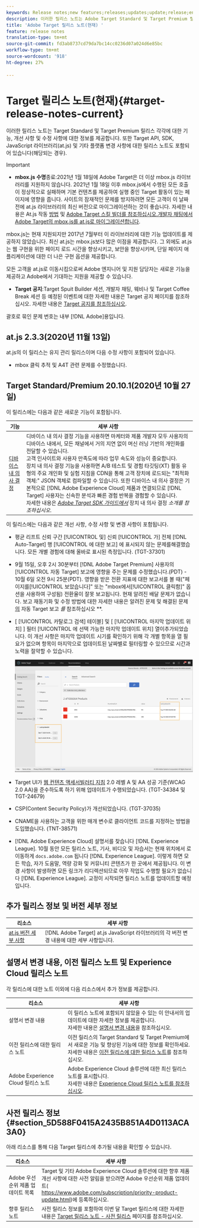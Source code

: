 ```yaml
---
keywords: Release notes;new features;releases;updates;update;release;enhancement;enhancements;fixes;bug fixes;updates
description: 이러한 릴리스 노트는 Adobe Target Standard 및 Target Premium 릴리스 각각에 대한 기능, 개선 사항, 수정 사항 및 알려진 문제에 대한 정보를 제공합니다.
title: 'Adobe Target 릴리스 노트(현재) '
feature: release notes
translation-type: tm+mt
source-git-commit: fd3ab8737cd79da7bc14cc0236d07a024d6e85bc
workflow-type: tm+mt
source-wordcount: '918'
ht-degree: 27%

---
```



# Target 릴리스 노트(현재){#target-release-notes-current}

이러한 릴리스 노트는 Target Standard 및 Target Premium 릴리스 각각에 대한 기능, 개선 사항 및 수정 사항에 대한 정보를 제공합니다. 또한 Target API, SDK, JavaScript 라이브러리(at.js) 및 기타 플랫폼 변경 사항에 대한 릴리스 노트도 포함되어 있습니다(해당되는 경우).

>[!IMPORTANT]
>
>* **mbox.js 수명**&#x200B;종료:2021년 1월 18일에 Adobe Target은 더 이상 mbox.js 라이브러리를 지원하지 않습니다. 2021년 1월 18일 이후 mbox.js에서 수행된 모든 호출이 정상적으로 실패하며 기본 컨텐츠를 제공하여 실행 중인 Target 활동이 있는 페이지에 영향을 줍니다. 사이트의 잠재적인 문제를 방지하려면 모든 고객이 이 날짜 전에 at.js 라이브러리의 최신 버전으로 마이그레이션하는 것이 좋습니다. 자세한 내용은 At.js 작동 [방법](/help/c-implementing-target/c-implementing-target-for-client-side-web/c-how-atjs-works/how-atjs-works.md) 및 [Adobe Target 스킬 빌더를 참조하십시오.개발자 채팅에서 Adobe Target의 mbox.js를 at.js로 마이그레이션합니다](https://seminars.adobeconnect.com/ptdo6mfo6qn6/?proto=true).
   >
   >   
   mbox.js는 현재 지원되지만 2017년 7월부터 이 라이브러리에 대한 기능 업데이트를 제공하지 않았습니다. 최신 at.js는 mbox.js보다 많은 이점을 제공합니다. 그 외에도 at.js는 웹 구현을 위한 페이지 로드 시간을 향상시키고, 보안을 향상시키며, 단일 페이지 애플리케이션에 대한 더 나은 구현 옵션을 제공합니다.
   >
   >   
   모든 고객을 at.js로 이동시킴으로써 Adobe 엔지니어 및 지원 담당자는 새로운 기능을 제공하고 Adobe에서 기대하는 지원을 제공할 수 있습니다.
   >
   >
* **Target 공지**:Target Spuit Builder 세션, 개발자 채팅, 웨비나 및 Target Coffee Break 세션 등 예정된 이벤트에 대한 자세한 내용은 Target 공지 페이지를 참조하십시오. 자세한 내용은 [Target 공지를 참조하십시오](/help/r-release-notes/target-announcements.md).


괄호로 묶인 문제 번호는 내부 [!DNL Adobe]용입니다.

## at.js 2.3.3(2020년 11월 13일)

at.js의 이 릴리스는 유지 관리 릴리스이며 다음 수정 사항이 포함되어 있습니다.

* mbox 클릭 추적 및 A4T 관련 문제를 수정했습니다.

## Target Standard/Premium 20.10.1(2020년 10월 27일)

이 릴리스에는 다음과 같은 새로운 기능이 포함됩니다.

| 기능 | 세부 사항 |
| --- | --- |
| [디바이스 내 의사 결정](https://adobetarget-sdks.gitbook.io/docs/on-device-decisioning/introduction-to-on-device-decisioning) | 디바이스 내 의사 결정 기능을 사용하면 마케터와 제품 개발자 모두 사용자의 디바이스 내에서, 모든 채널에서 거의 지연 없이 머신 러닝 기반의 개인화를 전달할 수 있습니다.<br>고객 인사이트와 사용자 만족도에 따라 업무 속도와 성능이 중요합니다.<br>장치 내 의사 결정 기능을 사용하면 A/B 테스트 및 경험 타깃팅(XT) 활동 유형의 주요 개인화 및 실험 지침을 CDN을 통해 고객 장치에 로드되는 &quot;최적화 객체:&quot; JSON 객체로 컴파일할 수 있습니다. 또한 디바이스 내 의사 결정은 기본적으로 [!DNL Adobe Experience Cloud] 제품과 연결되므로 [!DNL Target] 사용자는 신속한 분석과 빠른 경험 반복을 경험할 수 있습니다.<br>자세한 내용은 *[Adobe Target SDK 가이드에서](https://adobetarget-sdks.gitbook.io/docs/on-device-decisioning/introduction-to-on-device-decisioning)* 장치 내 의사 결정 *소개를 참조하십시오*. |

이 릴리스에는 다음과 같은 개선 사항, 수정 사항 및 변경 사항이 포함됩니다.

* 평균 리프트 신뢰 구간 [!UICONTROL 및] 신뢰 [!UICONTROL 가] 전체 [!DNL Auto-Target] 행 [!UICONTROL 에 대한 보고] 에 표시되지 않는 문제를해결했습니다. 모든 개별 경험에 대해 올바로 표시된 측정입니다. (TGT-37301)
* 9월 15일, 오후 2시 30분부터 [!DNL Adobe Target Premium] 사용자의 [!UICONTROL 자동 Target] 보고에 영향을 주는 문제를 수정했습니다.(PDT) - 10월 6일 오전 9시 25분(PDT). 영향을 받은 전환 지표에 대한 보고서를 볼 때(&quot;페이지를[!UICONTROL 보았습니다]&quot; 또는 &quot;mbox에서[!UICONTROL 클릭함]&quot; 옵션을 사용하여 구성됨) 전환율이 잘못 보고됩니다. 현재 알려진 배달 문제가 없습니다. 보고 재동기화 및 수정 방법에 대한 자세한 내용은 알려진 문제 및 해결된 문제 [의](/help/r-release-notes/known-issues-resolved-issues.md#at-metrics) 자동 Target 보고 *를* 참조하십시오 **.
* [ [!UICONTROL 카탈로그 검색] 테이블] 및 [ [!UICONTROL 마지막 업데이트 위치] ] 필터 [!UICONTROL 에 선택 가능한 마지막 업데이트 위치] 열이추가되었습니다. 이 개선 사항은 마지막 업데이트 시기를 확인하기 위해 각 개별 항목을 열 필요가 없으며 항목이 마지막으로 업데이트된 날짜별로 필터링할 수 있으므로 시간과 노력을 절약할 수 있습니다.

   ![마지막 업데이트된 열 및 필터 일러스트레이션](/help/r-release-notes/assets/column-and-filter.png)

* Target UI가 [웹 컨텐츠 액세서빌러티 지침](https://www.w3.org/WAI/standards-guidelines/wcag/) 2.0 레벨 A 및 AA 성공 기준(WCAG 2.0 AA)을 준수하도록 하기 위해 업데이트가 수행되었습니다. (TGT-34384 및 TGT-24679)
* CSP(Content Security Policy)가 개선되었습니다. (TGT-37035)
* CNAME을 사용하는 고객을 위한 매개 변수로 클라이언트 코드를 지정하는 방법을 도입했습니다. (TNT-38571)
* [!DNL Adobe Experience Cloud] 설명서를 찾습니다 [!DNL Experience League]. 10월 동안 모든 릴리스 노트, 기사, 비디오 및 자습서는 현재 위치에서 로 이동하게 `docs.adobe.com` 됩니다 [!DNL Experience League]. 이렇게 하면 모든 학습, 자가 도움말, 역량 강화 및 커뮤니티 콘텐츠가 한 곳에서 제공됩니다. 이 변경 사항이 발생하면 모든 링크가 리디렉션되므로 아무 작업도 수행할 필요가 없습니다 [!DNL Experience League]. 교정이 시작되면 릴리스 노트를 업데이트할 예정입니다.

## 추가 릴리스 정보 및 버전 세부 정보

| 리소스 | 세부 사항 |
|--- |--- |
| [at.js 버전 세부 사항](/help/c-implementing-target/c-implementing-target-for-client-side-web/target-atjs-versions.md) | [!DNL Adobe Target] at.js JavaScript 라이브러리의 각 버전 변경 내용에 대한 세부 사항입니다. |

## 설명서 변경 내용, 이전 릴리스 노트 및 Experience Cloud 릴리스 노트

각 릴리스에 대한 노트 이외에 다음 리소스에서 추가 정보를 제공합니다.

| 리소스 | 세부 사항 |
|--- |--- |
| 설명서 변경 내용 | 이 릴리스 노트에 포함되지 않았을 수 있는 이 안내서의 업데이트에 대한 자세한 정보를 제공합니다.<br>자세한 내용은 [설명서 변경 내용](/help/r-release-notes/doc-change.md#reference_366123CF00994BACBBF9BBDF2C4D840C)을 참조하십시오. |
| 이전 릴리스에 대한 릴리스 노트 | 이전 릴리스의 Target Standard 및 Target Premium에서 새로운 기능 및 향상된 기능에 대한 정보를 확인하세요.<br>자세한 내용은 [이전 릴리스에 대한 릴리스 노트](/help/r-release-notes/release-notes-for-previous-releases.md)를 참조하십시오. |
| Adobe Experience Cloud 릴리스 노트 | Adobe Experience Cloud 솔루션에 대한 최신 릴리스 노트를 표시합니다.<br>자세한 내용은 [Experience Cloud 릴리스 노트를 참조하십시오](https://experienceleague.adobe.com/docs/release-notes/experience-cloud/current.html). |

## 사전 릴리스 정보 {#section_5D588F0415A2435B851A4D0113ACA3A0}

아래 리소스를 통해 다음 Target 릴리스에 추가될 내용을 확인할 수 있습니다.

| 리소스 | 세부 사항 |
|--- |--- |
| Adobe 우선순위 제품 업데이트 목록 | Target 및 기타 Adobe Experience Cloud 솔루션에 대한 향후 제품 개선 사항에 대한 사전 알림을 받으려면 Adobe 우선순위 제품 업데이트(<br>[](https://www.adobe.com/subscription/priority-product-update.html)https://www.adobe.com/subscription/priority-product-update.html)에 등록하십시오. |
| 향후 릴리스 노트 | 사전 릴리스 정보를 포함하여 이번 달 Target 릴리스에 대한 자세한 내용은 [Target 릴리스 노트 - 사전 릴리스](/help/r-release-notes/target-release-notes.md) 페이지를 참조하십시오. |
